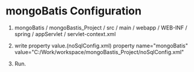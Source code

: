 mongoBatis Configuration
==============================
1. mongoBatis / mongoBastis_Project / src / main / webapp / WEB-INF / spring / appServlet / servlet-context.xml
 
2. write property value.(noSqlConfig.xml)
property name="mongoBatis"  value="C:/Work/workspace/mongoBastis_Project/noSqlConfig.xml" 

3. Run.
